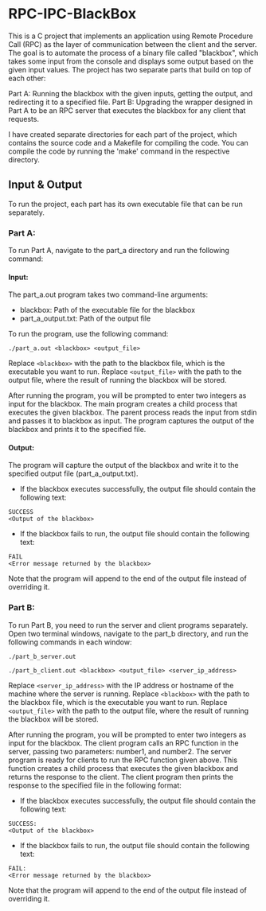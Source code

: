 # RPC-IPC-BlackBox
This is a C project that implements an application using Remote Procedure Call (RPC) as the layer of communication between the client and the server. The goal is to automate the process of a binary file called "blackbox", which takes some input from the console and displays some output based on the given input values. The project has two separate parts that build on top of each other:

Part A: Running the blackbox with the given inputs, getting the output, and redirecting it to a specified file.
Part B: Upgrading the wrapper designed in Part A to be an RPC server that executes the blackbox for any client that requests.

I have created separate directories for each part of the project, which contains the source code and a Makefile for compiling the code. You can compile the code by running the 'make' command in the respective directory.


## Input & Output
To run the project, each part has its own executable file that can be run separately. 

### Part A:
To run Part A, navigate to the part_a directory and run the following command:

#### Input:
The part_a.out program takes two command-line arguments:

* blackbox: Path of the executable file for the blackbox
* part_a_output.txt: Path of the output file
 
To run the program, use the following command:

```
./part_a.out <blackbox> <output_file>

```

Replace `<blackbox>` with the path to the blackbox file, which is the executable you want to run. Replace `<output_file>` with the path to the output file, where the result of running the blackbox will be stored.

After running the program, you will be prompted to enter two integers as input for the blackbox. The main program creates a child process that executes the given blackbox. The parent process reads the input from stdin and passes it to blackbox as input. The program captures the output of the blackbox and prints it to the specified file.

#### Output:
The program will capture the output of the blackbox and write it to the specified output file (part_a_output.txt).
- If the blackbox executes successfully, the output file should contain the following text:
```
SUCCESS
<Output of the blackbox>
```
- If the blackbox fails to run, the output file should contain the following text:
```
FAIL
<Error message returned by the blackbox>
```

Note that the program will append to the end of the output file instead of overriding it.

### Part B:
To run Part B, you need to run the server and client programs separately. Open two terminal windows, navigate to the part_b directory, and run the following commands in each window:

```
./part_b_server.out
```

```
./part_b_client.out <blackbox> <output_file> <server_ip_address>
```

Replace `<server_ip_address>` with the IP address or hostname of the machine where the server is running. Replace `<blackbox>` with the path to the blackbox file, which is the executable you want to run. Replace `<output_file>` with the path to the output file, where the result of running the blackbox will be stored.

After running the program, you will be prompted to enter two integers as input for the blackbox. The client program calls an RPC function in the server, passing two parameters: number1, and number2. The server program is ready for clients to run the RPC function given above. This function creates a child process that executes the given blackbox and returns the response to the client. The client program then prints the response to the specified file in the following format:
- If the blackbox executes successfully, the output file should contain the following text:
```
SUCCESS:
<Output of the blackbox>
```
- If the blackbox fails to run, the output file should contain the following text:
```
FAIL:
<Error message returned by the blackbox>
```
Note that the program will append to the end of the output file instead of overriding it.




